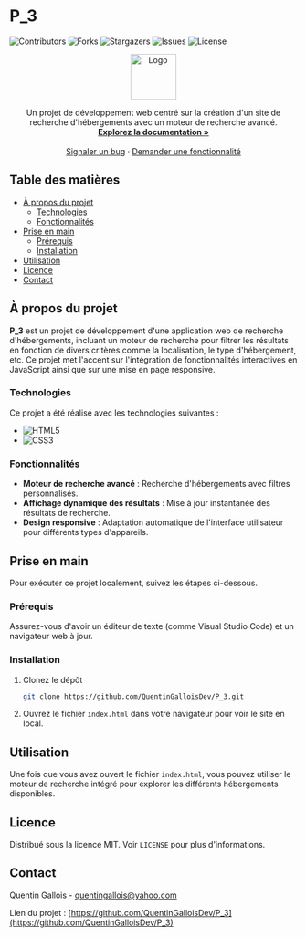 # P_3

![Contributors](https://img.shields.io/github/contributors/QuentinGalloisDev/P_3?style=for-the-badge)
![Forks](https://img.shields.io/github/forks/QuentinGalloisDev/P_3?style=for-the-badge)
![Stargazers](https://img.shields.io/github/stars/QuentinGalloisDev/P_3?style=for-the-badge)
![Issues](https://img.shields.io/github/issues/QuentinGalloisDev/P_3?style=for-the-badge)
![License](https://img.shields.io/github/license/QuentinGalloisDev/P_3?style=for-the-badge)

<p align="center">
  <a href="https://github.com/QuentinGalloisDev/P_3">
    <img src="https://via.placeholder.com/80" alt="Logo" width="80" height="80">
  </a>
</p>

<p align="center">
  Un projet de développement web centré sur la création d'un site de recherche d'hébergements avec un moteur de recherche avancé.
  <br />
  <a href="https://github.com/QuentinGalloisDev/P_3"><strong>Explorez la documentation »</strong></a>
  <br />
  <br />
  <a href="https://github.com/QuentinGalloisDev/P_3/issues">Signaler un bug</a>
  ·
  <a href="https://github.com/QuentinGalloisDev/P_3/issues">Demander une fonctionnalité</a>
</p>

## Table des matières

* [À propos du projet](#à-propos-du-projet)
  * [Technologies](#technologies)
  * [Fonctionnalités](#fonctionnalités)
* [Prise en main](#prise-en-main)
  * [Prérequis](#prérequis)
  * [Installation](#installation)
* [Utilisation](#utilisation)
* [Licence](#licence)
* [Contact](#contact)

## À propos du projet

**P_3** est un projet de développement d'une application web de recherche d'hébergements, incluant un moteur de recherche pour filtrer les résultats en fonction de divers critères comme la localisation, le type d'hébergement, etc. Ce projet met l'accent sur l'intégration de fonctionnalités interactives en JavaScript ainsi que sur une mise en page responsive.

### Technologies

Ce projet a été réalisé avec les technologies suivantes :

* ![HTML5](https://img.shields.io/badge/HTML5-v5.0-orange)
* ![CSS3](https://img.shields.io/badge/CSS3-v3.0-blue)

### Fonctionnalités

- **Moteur de recherche avancé** : Recherche d'hébergements avec filtres personnalisés.
- **Affichage dynamique des résultats** : Mise à jour instantanée des résultats de recherche.
- **Design responsive** : Adaptation automatique de l'interface utilisateur pour différents types d'appareils.

## Prise en main

Pour exécuter ce projet localement, suivez les étapes ci-dessous.

### Prérequis

Assurez-vous d'avoir un éditeur de texte (comme Visual Studio Code) et un navigateur web à jour.

### Installation

1. Clonez le dépôt

   ```sh
   git clone https://github.com/QuentinGalloisDev/P_3.git
   ```
2. Ouvrez le fichier `index.html` dans votre navigateur pour voir le site en local.

## Utilisation

Une fois que vous avez ouvert le fichier `index.html`, vous pouvez utiliser le moteur de recherche intégré pour explorer les différents hébergements disponibles.
   
## Licence

Distribué sous la licence MIT. Voir `LICENSE` pour plus d'informations.

## Contact

Quentin Gallois - [quentingallois@yahoo.com](mailto:quentingallois@yahoo.com)

Lien du projet : [https://github.com/QuentinGalloisDev/P_3](https://github.com/QuentinGalloisDev/P_3)
